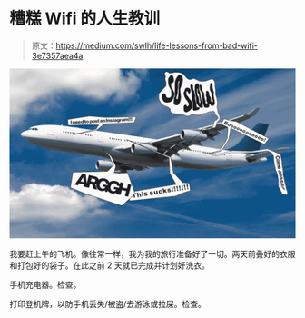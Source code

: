 # 糟糕 Wifi 的人生教训

> 原文：<https://medium.com/swlh/life-lessons-from-bad-wifi-3e7357aea4a>

![](img/ce4d8f23dec10a6e3cc45808c4128e1a.png)

我要赶上午的飞机。像往常一样，我为我的旅行准备好了一切。两天前叠好的衣服和打包好的袋子。在此之前 2 天就已完成并计划好洗衣。

手机充电器。检查。

打印登机牌，以防手机丢失/被盗/去游泳或拉屎。检查。